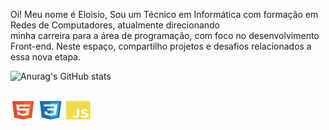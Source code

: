 <p> Oi! Meu nome é Eloisio, Sou um Técnico em Informática com formação em Redes de Computadores, atualmente direcionando<br> minha carreira para a área de programação, com foco no desenvolvimento Front-end. Neste espaço, compartilho projetos e desafios relacionados a essa nova etapa.



![Anurag's GitHub stats](https://github-readme-stats.vercel.app/api?username=tecnolana&show_icons=true&theme=radical) 
<div style="display: inline_block"><br>

  <img align="center" alt="tecnolana-HTML" height="30" width="40" src="https://raw.githubusercontent.com/devicons/devicon/master/icons/html5/html5-original.svg">
  <img align="center" alt="tecnolana-CSS" height="30" width="40" src="https://raw.githubusercontent.com/devicons/devicon/master/icons/css3/css3-original.svg">
  <img align="center" alt="tecnolana-Js" height="30" width="40" src="https://raw.githubusercontent.com/devicons/devicon/master/icons/javascript/javascript-plain.svg">

</div>
